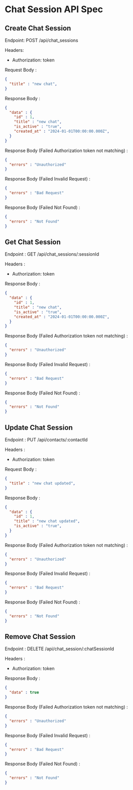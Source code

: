 # Chat Session API Spec

## Create Chat Session

Endpoint: POST /api/chat_sessions

Headers: 
- Authorization: token

Request Body :

```json
{
  "title" : "new chat",
}
```

Response Body :

```json
{
  "data" : {
    "id" : 1,
    "title" : "new chat",
    "is_active" : "true",
    "created_at" : "2024-01-01T00:00:00.000Z", 
  } 
}
```

Response Body (Failed Authorization token not matching) :

```json
{
  "errors" : "Unauthorized"
}
```

Response Body (Failed Invalid Request) :

```json
{
  "errors" : "Bad Request"
}
```

Response Body (Failed Not Found) :

```json
{
  "errors" : "Not Found"
}
```

## Get Chat Session

Endpoint : GET /api/chat_sessions/:sessionId

Headers :
- Authorization: token

Response Body :

```json
{
  "data" : {
    "id" : 1,
    "title" : "new chat",
    "is_active" : "true",
    "created_at" : "2024-01-01T00:00:00.000Z", 
  } 
}
```

Response Body (Failed Authorization token not matching) :

```json
{
  "errors" : "Unauthorized"
}
```

Response Body (Failed Invalid Request) :

```json
{
  "errors" : "Bad Request"
}
```

Response Body (Failed Not Found) :

```json
{
  "errors" : "Not Found"
}
```

## Update Chat Session

Endpoint : PUT /api/contacts/:contactId

Headers :
- Authorization: token

Request Body :

```json
{
  "title" : "new chat updated",
}
```

Response Body :

```json
{
  "data" : {
    "id" : 1,
    "title" : "new chat updated",
    "is_active" : "true",
  } 
}
```

Response Body (Failed Authorization token not matching) :

```json
{
  "errors" : "Unauthorized"
}
```

Response Body (Failed Invalid Request) :

```json
{
  "errors" : "Bad Request"
}
```

Response Body (Failed Not Found) :

```json
{
  "errors" : "Not Found"
}
```

## Remove Chat Session

Endpoint : DELETE /api/chat_session/:chatSessionId

Headers :
- Authorization: token

Response Body :

```json
{
  "data" : true
}
```

Response Body (Failed Authorization token not matching) :

```json
{
  "errors" : "Unauthorized"
}
```

Response Body (Failed Invalid Request) :

```json
{
  "errors" : "Bad Request"
}
```

Response Body (Failed Not Found) :

```json
{
  "errors" : "Not Found"
}
```
